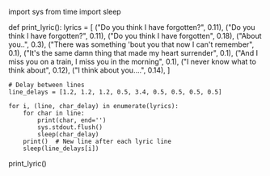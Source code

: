 import sys
from time import sleep

def print_lyric():
    lyrics = [
        ("Do you think I have forgotten?", 0.11),
        ("Do you think I have forgotten?", 0.11),
        ("Do you think I have forgotten", 0.18),
        ("About you..", 0.3),
        ("There was something 'bout you that now I can't remember", 0.1),
        ("It's the same damn thing that made my heart surrender", 0.1),
        ("And I miss you on a train, I miss you in the morning", 0.1),
        ("I never know what to think about", 0.12),
        ("I think about you....", 0.14),
    ]
    
    # Delay between lines
    line_delays = [1.2, 1.2, 1.2, 0.5, 3.4, 0.5, 0.5, 0.5, 0.5]
    
    for i, (line, char_delay) in enumerate(lyrics):
        for char in line:
            print(char, end='')
            sys.stdout.flush()
            sleep(char_delay)
        print()  # New line after each lyric line
        sleep(line_delays[i])

print_lyric()
